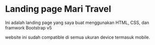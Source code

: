 # Landing page Mari Travel
Ini adalah landing page yang saya buat menggunakan HTML, CSS, dan framwork Bootstrap v5

website ini sudah compatible di semua ukuran device termasuk mobile.
